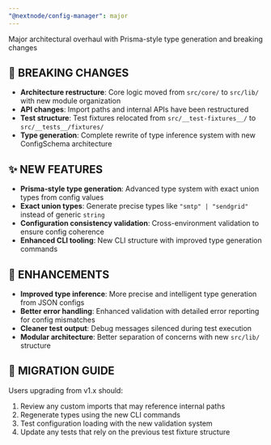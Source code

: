 ```yaml
---
"@nextnode/config-manager": major
---
```


Major architectural overhaul with Prisma-style type generation and breaking changes

## 🚨 BREAKING CHANGES

- **Architecture restructure**: Core logic moved from `src/core/` to `src/lib/` with new module organization
- **API changes**: Import paths and internal APIs have been restructured
- **Test structure**: Test fixtures relocated from `src/__test-fixtures__/` to `src/__tests__/fixtures/`
- **Type generation**: Complete rewrite of type inference system with new ConfigSchema architecture

## ✨ NEW FEATURES

- **Prisma-style type generation**: Advanced type system with exact union types from config values
- **Exact union types**: Generate precise types like `"smtp" | "sendgrid"` instead of generic `string`
- **Configuration consistency validation**: Cross-environment validation to ensure config coherence
- **Enhanced CLI tooling**: New CLI structure with improved type generation commands

## 🔧 ENHANCEMENTS

- **Improved type inference**: More precise and intelligent type generation from JSON configs
- **Better error handling**: Enhanced validation with detailed error reporting for config mismatches
- **Cleaner test output**: Debug messages silenced during test execution
- **Modular architecture**: Better separation of concerns with new `src/lib/` structure

## 📖 MIGRATION GUIDE

Users upgrading from v1.x should:
1. Review any custom imports that may reference internal paths
2. Regenerate types using the new CLI commands
3. Test configuration loading with the new validation system
4. Update any tests that rely on the previous test fixture structure
